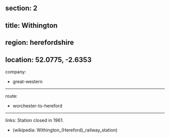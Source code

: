 section: 2
----
title: Withington
----
region: herefordshire
----
location: 52.0775, -2.6353
----
company:
- great-western
----
route:
- worchester-to-hereford
----
links:
Station closed in 1961.
- (wikipedia: Withington_&#x28;Hereford&#x29;_railway_station)
